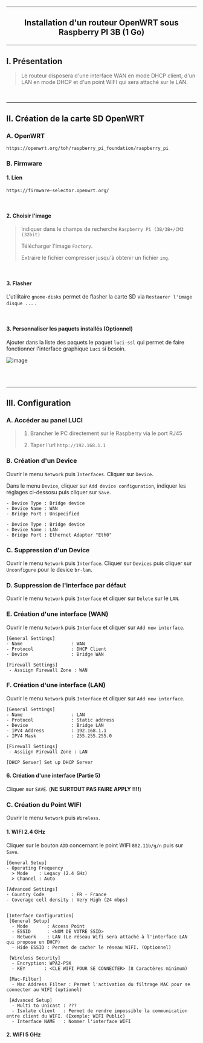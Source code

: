 ----------------------------------------------------------------------------------------------------------------------------------------------------------------
## <p align='center'> Installation d'un routeur OpenWRT sous Raspberry PI 3B (1 Go) </p>

----------------------------------------------------------------------------------------------------------------------------------------------------------------
## I. Présentation
> Le routeur disposera d'une interface WAN en mode DHCP client, d'un LAN en mode DHCP et d'un point WIFI qui sera attaché sur le LAN.

<br />

----------------------------------------------------------------------------------------------------------------------------------------------------------------
## II. Création de la carte SD OpenWRT 


### A. OpenWRT
```
https://openwrt.org/toh/raspberry_pi_foundation/raspberry_pi
```

### B. Firmware
#### 1. Lien
```
https://firmware-selector.openwrt.org/
```

<br />

#### 2. Choisir l'image
> Indiquer dans le champs de recherche `Raspberry Pi (3B/3B+/CM3 (32bit)`
>
> Télécharger l'image `Factory`.
>
> Extraire le fichier compresser jusqu'à obtenir un fichier `img`.

<br />

#### 3. Flasher
L'utilitaire `gnome-disks` permet de flasher la carte SD via `Restaurer l'image disque ...` .

<br />

#### 3. Personnaliser les paquets installés (Optionnel)
Ajouter dans la liste des paquets le paquet `luci-ssl` qui permet de faire fonctionner l'interface graphique `Luci` si besoin.

![image](https://github.com/user-attachments/assets/baeda5ca-e305-42f6-9f3c-296e7c180c04)


<br />
<br />

----------------------------------------------------------------------------------------------------------------------------------------------------------------
## III. Configuration
### A. Accéder au panel LUCI
> 1. Brancher le PC directement sur le Raspberry via le port RJ45
>    
> 2. Taper l'url `http://192.168.1.1`

### B. Création d'un Device
Ouvrir le menu `Network` puis `Interfaces`. Cliquer sur `Device`.

Dans le menu `Device`, cliquer sur `Add device configuration`, indiquer les réglages ci-dessosu puis cliquer sur `Save`.

```
- Device Type : Bridge device
- Device Name : WAN
- Bridge Port : Unspecified

```

```
- Device Type : Bridge device
- Device Name : LAN
- Bridge Port : Ethernet Adapter "Eth0"
```

### C. Suppression d'un Device
Ouvrir le menu `Network` puis `Interface`. Cliquer sur `Devices` puis cliquer sur `Unconfigure` pour le device `br-lan`.


### D. Suppression de l'interface par défaut
Ouvrir le menu `Network` puis `Interface` et cliquer sur `Delete` sur le `LAN`.

### E. Création d'une interface (WAN)
Ouvrir le menu `Network` puis `Interface` et cliquer sur `Add new interface`.

```
[General Settings]
- Name                  : WAN
- Protocol              : DHCP Client
- Device                : Bridge WAN

[Firewall Settings]
 - Assiign Firewall Zone : WAN
```

### F. Création d'une interface (LAN)
Ouvrir le menu `Network` puis `Interface` et cliquer sur `Add new interface`.

```
[General Settings]
- Name                  : LAN
- Protocol              : Static address
- Device                : Bridge LAN
- IPV4 Address          : 192.168.1.1
- IPV4 Mask             : 255.255.255.0

[Firewall Settings]
 - Assiign Firewall Zone : LAN

[DHCP Server] Set up DHCP Server
```







#### 6. Création d'une interface (Partie 5)
Cliquer sur `SAVE`. (**NE SURTOUT PAS FAIRE APPLY !!!!**)


### C. Création du Point WIFI
Ouvrir le menu `Network` puis `Wireless`.

#### 1. WIFI 2.4 GHz
Cliquer sur le bouton `ADD` concernant le point WIFI `802.11b/g/n` puis sur `Save`.
```
[General Setup]
- Operating Frequency
  > Mode    : Legacy (2.4 GHz)
  > Channel : Auto

[Advanced Settings]
- Country Code          : FR - France
- Coverage cell density : Very High (24 mbps)


[Interface Configuration]
 [General Setup]
  - Mode       : Access Point
  - ESSID      : <NOM DE VOTRE SSID>
  - Network    : LAN (Le réseau Wifi sera attaché à l'interface LAN qui propose un DHCP)
  - Hide ESSID : Permet de cacher le réseau WIFI. (Optionnel)
 
 [Wireless Security]
  - Encryption: WPA2-PSK
  - KEY       : <CLE WIFI POUR SE CONNECTER> (8 Caractères minimum)
    
 [Mac-Filter]
  - Mac Address Filter : Permet l'activation du filtrage MAC pour se connecter au WIFI (optionel)

 [Advanced Setup]
  - Multi to Unicast : ???
  - Isolate client   : Permet de rendre impossible la communication entre client du WIFI. (Exemple: WIFI Public)
  - Interface NAME   : Nommer l'interface WIFI 
```


#### 2. WIFI 5 GHz
